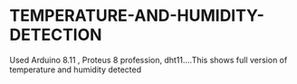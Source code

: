 # TEMPERATURE-AND-HUMIDITY-DETECTION
Used Arduino 8.11 , Proteus 8 profession, dht11....This shows full version of temperature and humidity detected
